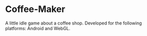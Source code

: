 # Coffee-Maker
A little idle game about a coffee shop. Developed for the following platforms: Android and WebGL.
